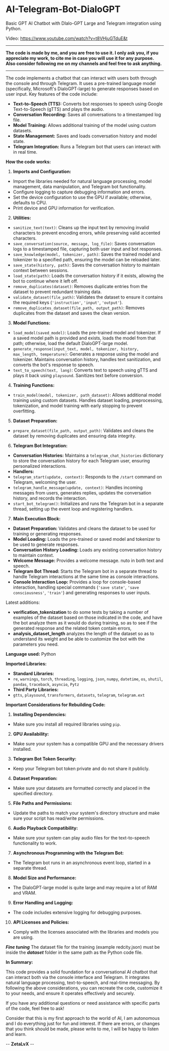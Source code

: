 # AI-Telegram-Bot-DialoGPT
Basic GPT AI Chatbot with DIalo-GPT Large and Telegram integration using Python.

Video: https://www.youtube.com/watch?v=t8VHjuGTduE&t

******************
**The code is made by me, and you are free to use it. I only ask you, if you appreciate my work, to cite me in case you will use it for any purpose.
Also consider following me on my channels and feel free to ask anything.**
******************

The code implements a chatbot that can interact with users both through the console and through Telegram. It uses a pre-trained language model (specifically, Microsoft's DialoGPT-large) to generate responses based on user input. Key features of the code include:

- **Text-to-Speech (TTS):** Converts bot responses to speech using Google Text-to-Speech (gTTS) and plays the audio.
- **Conversation Recording:** Saves all conversations to a timestamped log file.
- **Model Training:** Allows additional training of the model using custom datasets.
- **State Management:** Saves and loads conversation history and model state.
- **Telegram Integration:** Runs a Telegram bot that users can interact with in real time.

**How ​​the code works:**

1. **Imports and Configuration:**

- Import the libraries needed for natural language processing, model management, data manipulation, and Telegram bot functionality.
- Configure logging to capture debugging information and errors.
- Set the device configuration to use the GPU if available; otherwise, defaults to CPU.
- Print device and GPU information for verification.

2. **Utilities:**

- `sanitize_text(text)`: Cleans up the input text by removing invalid characters to prevent encoding errors, while preserving valid accented characters.
- `save_conversation(source, message, log_file)`: Saves conversation logs to a timestamped file, capturing both user input and bot responses.
- `save_knowledge(model, tokenizer, path)`: Saves the trained model and tokenizer to a specified path, ensuring the model can be reloaded later.
- `save_state(history, path)`: Saves the conversation history to maintain context between sessions.
- `load_state(path)`: Loads the conversation history if it exists, allowing the bot to continue where it left off.
- `remove_duplicates(dataset)`: Removes duplicate entries from the dataset to prevent redundant training data.
- `validate_dataset(file_path)`: Validates the dataset to ensure it contains the required keys (`'instruction'`, `'input'`, `'output'`).
- `remove_duplicates_dataset(file_path, output_path)`: Removes duplicates from the dataset and saves the clean version.

3. **Model Functions:**

- `load_model(saved_model)`: Loads the pre-trained model and tokenizer. If a saved model path is provided and exists, loads the model from that path; otherwise, load the default DialoGPT-large model.
- `generate_response(input_text, model, tokenizer, history, max_length, temperature)`: Generates a response using the model and tokenizer. Maintains conversation history, handles text sanitization, and converts the bot's response to speech.
- `text_to_speech(text, lang)`: Converts text to speech using gTTS and plays it back using `playsound`. Sanitizes text before conversion.

4. **Training Functions:**

- `train_model(model, tokenizer, path_dataset)`: Allows additional model training using custom datasets. Handles dataset loading, preprocessing, tokenization, and model training with early stopping to prevent overfitting.

5. **Dataset Preparation:**

- `prepare_dataset(file_path, output_path)`: Validates and cleans the dataset by removing duplicates and ensuring data integrity.

6. **Telegram Bot Integration:**

- **Conversation Histories:** Maintains a `telegram_chat_histories` dictionary to store the conversation history for each Telegram user, ensuring personalized interactions.
- **Handlers:**
- `telegram_start(update, context)`: Responds to the `/start` command on Telegram, welcoming the user.
- `telegram_handle_message(update, context)`: Handles incoming messages from users, generates replies, updates the conversation history, and records the interaction.
- `start_bot_telegram()`: Initializes and runs the Telegram bot in a separate thread, setting up the event loop and registering handlers.

7. **Main Execution Block:**

- **Dataset Preparation:** Validates and cleans the dataset to be used for training or generating responses.
- **Model Loading:** Loads the pre-trained or saved model and tokenizer to be used to generate responses.
- **Conversation History Loading:** Loads any existing conversation history to maintain context.
- **Welcome Message:** Provides a welcome message.
nuto in both text and speech.
- **Telegram Bot Thread:** Starts the Telegram bot in a separate thread to handle Telegram interactions at the same time as console interactions.
- **Console Interaction Loop:** Provides a loop for console-based interaction, handling special commands (`'save state'`, `'save consciousness'`, `'train'`) and generating responses to user inputs.
  
Latest additions:
- **verification_tokenization** to do some tests by taking a number of examples of the dataset based on those indicated in the code, and have the bot analyze them as it would do during training, so as to see if the generated response and the related token contain errors,
- **analysis_dataset_length** analyzes the length of the dataset so as to understand its weight and be able to customize the bot with the parameters you need.

**Language used:**
Python

**Imported Libraries:**

- **Standard Libraries:**
- `re`, `warnings`, `torch`, `threading`, `logging`, `json`, `numpy`, `datetime`, `os`, `shutil`, `pandas`, `traceback`, `asyncio`, `Pytz`
- **Third Party Libraries:**
- `gtts`, `playsound`, `transformers`, `datasets`, `telegram`, `telegram.ext`

**Important Considerations for Rebuilding Code:**

1. **Installing Dependencies:**
- Make sure you install all required libraries using `pip`.
2. **GPU Availability:**
- Make sure your system has a compatible GPU and the necessary drivers installed.
3. **Telegram Bot Token Security:**
- Keep your Telegram bot token private and do not share it publicly.
4. **Dataset Preparation:**
- Make sure your datasets are formatted correctly and placed in the specified directory.
5. **File Paths and Permissions:**
- Update the paths to match your system's directory structure and make sure your script has read/write permissions.
6. **Audio Playback Compatibility:**
- Make sure your system can play audio files for the text-to-speech functionality to work.
7. **Asynchronous Programming with the Telegram Bot:**
- The Telegram bot runs in an asynchronous event loop, started in a separate thread.
8. **Model Size and Performance:**
- The DialoGPT-large model is quite large and may require a lot of RAM and VRAM.
9. **Error Handling and Logging:**
- The code includes extensive logging for debugging purposes.
10. **API Licenses and Policies:**
- Comply with the licenses associated with the libraries and models you are using.

***Fine tuning***
The dataset file for the training (example redcity.json) must be inside the ***dataset*** folder in the same path as the Python code file.

**In Summary:**

This code provides a solid foundation for a conversational AI chatbot that can interact both via the console interface and Telegram. It integrates natural language processing, text-to-speech, and real-time messaging. By following the above considerations, you can recreate the code, customize it to your needs, and ensure it operates effectively and securely.

If you have any additional questions or need assistance with specific parts of the code, feel free to ask!

Consider that this is my first approach to the world of AI, I am autonomous and I do everything just for fun and interest. If there are errors, or changes that you think should be made, please write to me, I will be happy to listen and learn.

-- **ZetaLvX** --
